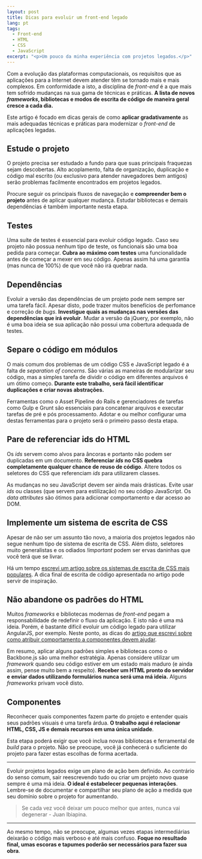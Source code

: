 ```yaml
---
layout: post
title: Dicas para evoluir um front-end legado
lang: pt
tags:
  - Front-end
  - HTML
  - CSS
  - JavaScript
excerpt: "<p>Um pouco da minha experiência com projetos legados.</p>"
---
```


Com a evolução das plataformas computacionais, os requisitos que as aplicações para a Internet devem atender têm se tornado mais e mais complexos. Em conformidade a isto, a disciplina de *front-end* é a que mais tem sofrido mudanças na sua gama de técnicas e práticas. **A lista de novos *frameworks*, bibliotecas e modos de escrita de código de maneira geral cresce a cada dia.**

Este artigo é focado em dicas gerais de como **aplicar gradativamente** as mais adequadas técnicas e práticas para modernizar o *front-end* de aplicações legadas.

## Estude o projeto

O projeto precisa ser estudado a fundo para que suas principais fraquezas sejam descobertas. Alto acoplamento, falta de organização, duplicação e código mal escrito (ou exclusivo para atender navegadores bem antigos) serão problemas facilmente encontrados em projetos legados.

Procure seguir os principais fluxos de navegação e **compreender bem o projeto** antes de aplicar qualquer mudança. Estudar bibliotecas e demais dependências é também importante nesta etapa.

## Testes

Uma suíte de testes é essencial para evoluir código legado. Caso seu projeto não possua nenhum tipo de teste, os funcionais são uma boa pedida para começar.  **Cubra ao máximo com testes** uma funcionalidade antes de começar a mexer em seu código. Apenas assim há uma garantia (mas nunca de 100%) de que você não irá quebrar nada.

## Dependências

Evoluir a versão das dependências de um projeto pode nem sempre ser uma tarefa fácil. Apesar disto, pode trazer muitos benefícios de perfomance e correção de *bugs*. **Investigue quais as mudanças nas versões das dependências que irá evoluir**. Mudar a versão da jQuery, por exemplo, não é uma boa ideia se sua aplicação não possui uma cobertura adequada de testes.

## Separe o código em módulos

O mais comum dos problemas de um código CSS e JavaScript legado é a falta de *separation of concerns*. São várias as maneiras de modularizar seu código, mas a simples tarefa de dividir o código em diferentes arquivos é um ótimo começo. **Durante este trabalho, será fácil identificar duplicações e criar novas abstrações.**

Ferramentas como o Asset Pipeline do Rails e gerenciadores de tarefas como Gulp e Grunt são essenciais para concatenar arquivos e executar tarefas de pré e pós processamento. Adotar e ou melhor configurar uma destas ferramentas para o projeto será o primeiro passo desta etapa.

## Pare de referenciar ids do HTML

Os *ids* servem como alvos para âncoras e portanto não podem ser duplicadas em um documento. **Referenciar *ids* no CSS quebra completamente qualquer chance de reuso de código**. Altere todos os seletores do CSS que referenciam *ids* para utilizarem classes.

As mudanças no seu JavaScript devem ser ainda mais drásticas. Evite usar *ids* ou classes (que servem para estilização) no seu código JavaScript. Os *data attributes* são ótimos para adicionar comportamento e dar acesso ao DOM.

## Implemente um sistema de escrita de CSS

Apesar de não ser um assunto tão novo, a maioria dos projetos legados não segue nenhum tipo de sistema de escrita de CSS. Além disto, seletores muito generalistas e os odiados *!important* podem ser ervas daninhas que você terá que se livrar.

Há um tempo [escrevi um artigo sobre os sistemas de escrita de CSS mais populares](http://tableless.com.br/oocss-smacss-bem-dry-css-afinal-como-escrever-css). A dica final de escrita de código apresentada no artigo pode servir de inspiração.

## Não abandone os padrões do HTML

Muitos *frameworks* e bibliotecas modernas de *front-end* pegam a responsabilidade de redefinir o fluxo da aplicação. E isto não é uma má ideia. Porém, é bastante difícil evoluir um código legado para utilizar AngularJS, por exemplo. Neste ponto, as dicas do [artigo que escrevi sobre como atribuir comportamento a componentes devem ajudar](/revisitando-como-atribuir-comportamento-a-componentes.html).

Em resumo, aplicar alguns padrões simples e bibliotecas como o Backbone.js são uma melhor estratégia. Apenas considere utilizar um *framework* quando seu código estiver em um estado mais maduro (e ainda assim, pense muito bem a respeito). **Receber um HTML pronto do servidor e enviar dados utilizando formulários nunca será uma má ideia.** Alguns *frameworks* privam você disto.

## Componentes

Reconhecer quais componentes fazem parte do projeto e entender quais seus padrões visuais é uma tarefa árdua. **O trabalho aqui é relacionar HTML, CSS, JS e demais recursos em uma única unidade**.

Esta etapa poderá exigir que você inclua novas bibliotecas e ferramental de *build* para o projeto. Não se preocupe, você já conhecerá o suficiente do projeto para fazer estas escolhas de forma acertada.

***

Evoluir projetos legados exige um plano de ação bem definido. Ao contrário do senso comum, sair reescrevendo tudo ou criar um projeto novo quase sempre é uma má ideia. **O ideal é estabelecer pequenas interações**. Lembre-se de documentar e compartilhar seu plano de ação a medida que seu domínio sobre o projeto for aumentando.

> Se cada vez você deixar um pouco melhor que antes, nunca vai degenerar - Juan Ibiapina.

***

Ao mesmo tempo, não se preocupe, algumas vezes etapas intermediárias deixarão o código mais verboso e até mais confuso. **Foque no resultado final, umas escoras e tapumes poderão ser necessários para fazer sua obra**.
